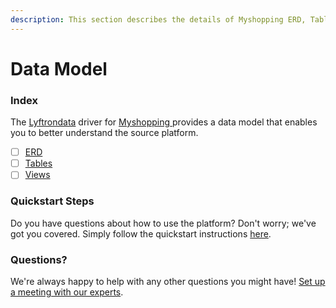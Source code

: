 ```yaml
---
description: This section describes the details of Myshopping ERD, Tables, and Views.
---
```


# Data Model

### Index

The  [Lyftrondata](https://www.lyftrondata.com/) driver for [Myshopping](https://www.lyftrondata.com/integration/myshopping/)[ ](https://www.lyftrondata.com/integration/myshopping/)provides a data model that enables you to better understand the source platform.

* [ ] [ERD](../../../marketing-analytics/myshopping/data-model/erd.md)
* [ ] [Tables](../../../marketing-analytics/myshopping/data-model/tables.md)
* [ ] [Views](../../../marketing-analytics/myshopping/data-model/views.md)

### Quickstart Steps

Do you have questions about how to use the platform? Don't worry; we've got you covered. Simply follow the quickstart instructions [here](../../../../quickstart-steps.md).

### Questions? <a href="#questions" id="questions"></a>

We're always happy to help with any other questions you might have! [Set up a meeting with our experts](https://www.lyftrondata.com/book-a-meeting/).

